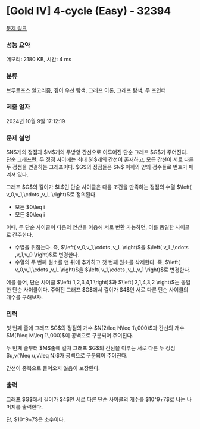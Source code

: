 # [Gold IV] 4-cycle (Easy) - 32394 

[문제 링크](https://www.acmicpc.net/problem/32394) 

### 성능 요약

메모리: 2180 KB, 시간: 4 ms

### 분류

브루트포스 알고리즘, 깊이 우선 탐색, 그래프 이론, 그래프 탐색, 두 포인터

### 제출 일자

2024년 10월 9일 17:12:19

### 문제 설명

<p>$N$개의 정점과 $M$개의 무방향 간선으로 이루어진 단순 그래프 $G$가 주어진다. 단순 그래프란, 두 정점 사이에는 최대 $1$개의 간선이 존재하고, 모든 간선이 서로 다른 두 정점을 연결하는 그래프이다. $G$의 정점들은 $N$ 이하의 양의 정수들로 번호가 매겨져 있다.</p>

<p>그래프 $G$의 길이가 $L$인 단순 사이클은 다음 조건을 만족하는 정점의 수열 $\left( v_0,v_1,\cdots ,v_L \right)$로 정의된다.</p>

<ul>
	<li>모든 $0\leq i<L$인 $i$에 대해 $v_i$와 $v_{i+1}$을 연결하는 간선이 $G$에 존재한다.</li>
	<li>모든 $0\leq i<j<L$인 $i,j$에 대해 $v_i\neq v_j$를 만족하고, $v_L=v_0$이다.</li>
</ul>

<p>이때, 두 단순 사이클이 다음의 연산을 이용해 서로 변환 가능하면, 이를 동일한 사이클로 간주한다.</p>

<ul>
	<li>수열을 뒤집는다. 즉, $\left( v_0,v_1,\cdots ,v_L \right)$을 $\left( v_L,\cdots ,v_1,v_0 \right)$로 변경한다.</li>
	<li>수열의 두 번째 원소를 맨 뒤에 추가하고 첫 번째 원소를 삭제한다. 즉, $\left( v_0,v_1,\cdots ,v_L \right)$을 $\left( v_1,\cdots ,v_L,v_1 \right)$로 변경한다.</li>
</ul>

<p>예를 들어, 단순 사이클 $\left( 1,2,3,4,1 \right)$과 $\left( 2,1,4,3,2 \right)$는 동일한 단순 사이클이다. 주어진 그래프 $G$에서 길이가 $4$인 서로 다른 단순 사이클의 개수를 구해보자.</p>

### 입력 

 <p>첫 번째 줄에 그래프 $G$의 정점의 개수 $N(2\leq N\leq 1\,000)$과 간선의 개수 $M(1\leq M\leq 1\,000)$이 공백으로 구분되어 주어진다.</p>

<p>두 번째 줄부터 $M$줄에 걸쳐 그래프 $G$의 간선을 이루는 서로 다른 두 정점 $u,v(1\leq u,v\leq N)$가 공백으로 구분되어 주어진다.</p>

<p>간선이 중복으로 들어오지 않음이 보장된다.</p>

### 출력 

 <p>그래프 $G$에서 길이가 $4$인 서로 다른 단순 사이클의 개수를 $10^9+7$로 나눈 나머지를 출력한다.</p>

<p>단, $10^9+7$은 소수이다.</p>

